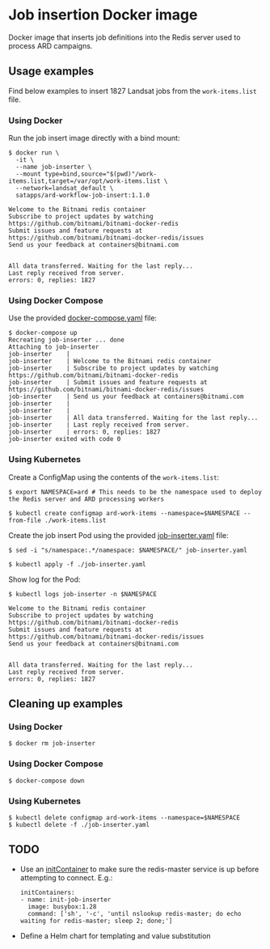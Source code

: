 # Job insertion Docker image

Docker image that inserts job definitions into the Redis server used to process ARD campaigns.

## Usage examples

Find below examples to insert 1827 Landsat jobs from the `work-items.list` file.

### Using Docker

Run the job insert image directly with a bind mount:

```
$ docker run \
  -it \
  --name job-inserter \
  --mount type=bind,source="$(pwd)"/work-items.list,target=/var/opt/work-items.list \
  --network=landsat_default \
  satapps/ard-workflow-job-insert:1.1.0

Welcome to the Bitnami redis container
Subscribe to project updates by watching https://github.com/bitnami/bitnami-docker-redis
Submit issues and feature requests at https://github.com/bitnami/bitnami-docker-redis/issues
Send us your feedback at containers@bitnami.com


All data transferred. Waiting for the last reply...
Last reply received from server.
errors: 0, replies: 1827
```

### Using Docker Compose

Use the provided [docker-compose.yaml](docker-compose.yaml) file:

```
$ docker-compose up
Recreating job-inserter ... done
Attaching to job-inserter
job-inserter    |
job-inserter    | Welcome to the Bitnami redis container
job-inserter    | Subscribe to project updates by watching https://github.com/bitnami/bitnami-docker-redis
job-inserter    | Submit issues and feature requests at https://github.com/bitnami/bitnami-docker-redis/issues
job-inserter    | Send us your feedback at containers@bitnami.com
job-inserter    |
job-inserter    |
job-inserter    | All data transferred. Waiting for the last reply...
job-inserter    | Last reply received from server.
job-inserter    | errors: 0, replies: 1827
job-inserter exited with code 0
```

### Using Kubernetes

Create a ConfigMap using the contents of the `work-items.list`:

```
$ export NAMESPACE=ard # This needs to be the namespace used to deploy the Redis server and ARD processing workers

$ kubectl create configmap ard-work-items --namespace=$NAMESPACE --from-file ./work-items.list 
```

Create the job insert Pod using the provided [job-inserter.yaml](job-inserter.yaml) file:

```
$ sed -i "s/namespace:.*/namespace: $NAMESPACE/" job-inserter.yaml

$ kubectl apply -f ./job-inserter.yaml
```

Show log for the Pod:

```
$ kubectl logs job-inserter -n $NAMESPACE

Welcome to the Bitnami redis container
Subscribe to project updates by watching https://github.com/bitnami/bitnami-docker-redis
Submit issues and feature requests at https://github.com/bitnami/bitnami-docker-redis/issues
Send us your feedback at containers@bitnami.com


All data transferred. Waiting for the last reply...
Last reply received from server.
errors: 0, replies: 1827
```

## Cleaning up examples

### Using Docker

```
$ docker rm job-inserter
```

### Using Docker Compose

```
$ docker-compose down
```

### Using Kubernetes

```
$ kubectl delete configmap ard-work-items --namespace=$NAMESPACE
$ kubectl delete -f ./job-inserter.yaml
```

## TODO
- Use an [initContainer](https://kubernetes.io/docs/concepts/workloads/pods/init-containers) to make sure the redis-master service is up before attempting to connect. E.g.:
    ```
    initContainers:
    - name: init-job-inserter
      image: busybox:1.28
      command: ['sh', '-c', 'until nslookup redis-master; do echo waiting for redis-master; sleep 2; done;']
    ```
- Define a Helm chart for templating and value substitution

